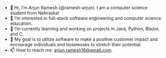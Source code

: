 - 👋 Hi, I’m Arjun Ramesh (@ramesh-arjun). I am a computer science student from Nebraska!
- 👀 I’m interested in full-stack software engineering and computer science education.
- 🌱 I’m currently learning and working on projects in Java, Python, Blazor, and C.
- 💞️ My goal is to utilize software to make a positive customer impact and encourage individuals and businesses to stretch their potential.
- 📫 How to reach me: arjun.ramesh16@gmail.com.

<!---
ramesh-arjun/ramesh-arjun is a ✨ special ✨ repository because its `README.md` (this file) appears on your GitHub profile.
You can click the Preview link to take a look at your changes.
--->
